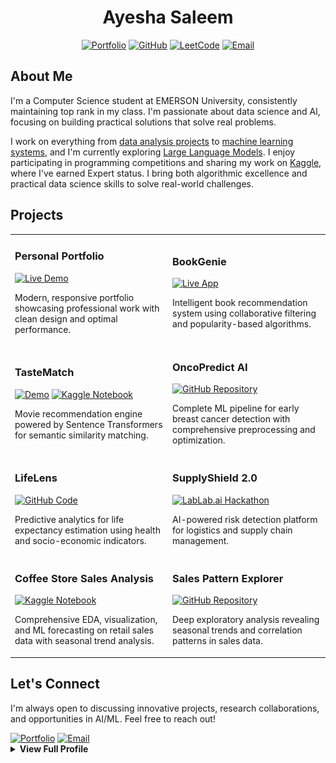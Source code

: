 <div align="center">

# **Ayesha Saleem**
 <p align="center">
  <a href="https://ayesha-dev.netlify.app/">
    <img src="https://img.shields.io/badge/Portfolio-FF5733?style=flat&logo=google-chrome&logoColor=white" alt="Portfolio" /></a>
  <a href="https://github.com/aysh34">
    <img src="https://img.shields.io/badge/GitHub-6e5494?style=flat&logo=github&logoColor=white" alt="GitHub" /></a>
  <a href="https://leetcode.com/ayesha_saleem9">
    <img src="https://img.shields.io/badge/LeetCode-F89F1B?style=flat&logo=leetcode&logoColor=black" alt="LeetCode" /></a>
  <a href="mailto:ayeshasaleem853@gmail.com">
    <img src="https://img.shields.io/badge/Email-E94134?style=flat&logo=gmail&logoColor=white" alt="Email" /></a>
</p>

</div>

## About Me

I'm a Computer Science student at EMERSON University, consistently maintaining top rank in my class. I'm passionate about data science and AI, focusing on building practical solutions that solve real problems.

I work on everything from <a href="https://www.kaggle.com/code/ayeshasal89/coffee-store-sales-analysis" target="_blank" rel="noopener noreferrer">data analysis projects</a> to <a href="https://github.com/aysh34/OncoPredict-AI" target="_blank" rel="noopener noreferrer">machine learning systems</a>, and I'm currently exploring <a href="https://github.com/aysh34/LLM-Agent" target="_blank" rel="noopener noreferrer">Large Language Models</a>. I enjoy participating in programming competitions and sharing my work on <a href="https://www.kaggle.com/ayeshasal89" target="_blank" rel="noopener noreferrer">Kaggle</a>, where I've earned Expert status. I bring both algorithmic excellence and practical data science skills to solve real-world challenges.

## Projects

<table>
<tr>
<td width="50%">

### **Personal Portfolio**
<a href="https://ayesha-dev.netlify.app/" target="_blank" rel="noopener noreferrer">
  <img src="https://img.shields.io/badge/Live-Demo-brightgreen?style=flat-square" alt="Live Demo" /></a>
  
Modern, responsive portfolio showcasing professional work with clean design and optimal performance.

</td>
<td width="50%">

### **BookGenie**
<a href="https://bookgenie.up.railway.app/" target="_blank" rel="noopener noreferrer">
  <img src="https://img.shields.io/badge/Live-App-blue?style=flat-square" alt="Live App" /></a>
  
Intelligent book recommendation system using collaborative filtering and popularity-based algorithms.

</td>
</tr>
<tr>
<td width="50%">

### **TasteMatch**
<a href="https://tastematch-kfdxsz24xk9bbypttq9dtw.streamlit.app/" target="_blank" rel="noopener noreferrer">
  <img src="https://img.shields.io/badge/Demo-Streamlit-red?style=flat-square" alt="Demo" /></a>
<a href="https://www.kaggle.com/code/ayeshasal89/tastematch-movie-recommendation-system" target="_blank" rel="noopener noreferrer">
  <img src="https://img.shields.io/badge/Kaggle-Notebook-20BEFF?style=flat-square" alt="Kaggle Notebook" /></a>

Movie recommendation engine powered by Sentence Transformers for semantic similarity matching.

</td>
<td width="50%">

### **OncoPredict AI**
<a href="https://github.com/aysh34/OncoPredict-AI" target="_blank" rel="noopener noreferrer">
  <img src="https://img.shields.io/badge/GitHub-Repository-181717?style=flat-square" alt="GitHub Repository" /></a>

Complete ML pipeline for early breast cancer detection with comprehensive preprocessing and optimization.

</td>
</tr>
<tr>
<td width="50%">

### **LifeLens**
<a href="https://github.com/aysh34/Life_Expectancy_Prediction_With_Machine_Learning" target="_blank" rel="noopener noreferrer">
  <img src="https://img.shields.io/badge/GitHub-Code-darkgreen?style=flat-square" alt="GitHub Code" /></a>

Predictive analytics for life expectancy estimation using health and socio-economic indicators.

</td>
<td width="50%">

### **SupplyShield 2.0**
<a href="https://lablab.ai/event/execute-ai-genesis/binge-thinkers/supplyshield-smart-risk-detection" target="_blank" rel="noopener noreferrer">
  <img src="https://img.shields.io/badge/Demo-LabLab.ai-gold?style=flat-square" alt="LabLab.ai Hackathon" /></a>

AI-powered risk detection platform for logistics and supply chain management.

</td>
</tr>
<tr>
<td width="50%">

### **Coffee Store Sales Analysis**
<a href="https://www.kaggle.com/code/ayeshasal89/coffee-store-sales-analysis" target="_blank" rel="noopener noreferrer">
  <img src="https://img.shields.io/badge/Kaggle-Notebook-20BEFF?style=flat-square&logo=kaggle&logoColor=white" alt="Kaggle Notebook" /></a>

Comprehensive EDA, visualization, and ML forecasting on retail sales data with seasonal trend analysis.

</td>
<td width="50%">

### **Sales Pattern Explorer**
<a href="https://github.com/aysh34/Unveiling-Sales-Patterns-with-EDA" target="_blank" rel="noopener noreferrer">
  <img src="https://img.shields.io/badge/GitHub-Repository-181717?style=flat-square&logo=github&logoColor=white" alt="GitHub Repository" /></a>

Deep exploratory analysis revealing seasonal trends and correlation patterns in sales data.

</td>
</tr>
</table>

## Let's Connect

I'm always open to discussing innovative projects, research collaborations, and opportunities in AI/ML. Feel free to reach out!

<a href="https://ayesha-dev.netlify.app/" target="_blank" rel="noopener noreferrer">
  <img src="https://img.shields.io/badge/Portfolio-Visit_Site-0066CC?style=for-the-badge&logo=google-chrome&logoColor=white" alt="Portfolio" /></a>
<a href="mailto:ayeshasaleem853@gmail.com" target="_blank" rel="noopener noreferrer">
  <img src="https://img.shields.io/badge/Email-Contact-EA4335?style=for-the-badge&logo=gmail&logoColor=white" alt="Email" />
</a>


<details>
  
<summary><b>View Full Profile</b></summary>

## Education

**Bachelor of Science in Computer Science**  
*Emerson University, Multan, Pakistan*  
**CGPA:** 3.86/4.00 (96.5%)  
**Duration:** September 2023 – Present  

**Core Coursework:** Data Structures & Algorithms, Artificial Intelligence, Object-Oriented Programming, Calculus, Database Systems


## Key Achievements

- **Harvard CS50x Puzzle Day Champion (2025)** - Global 1st place, solved 9/9 puzzles
- **Kaggle Expert** - Active contributor with published datasets and competition participation
- **Meta Hacker Cup Qualifier (2024)** - Demonstrated algorithmic excellence in global competition
- **UC Berkeley CALICO Competition (2024)** - Advanced computational thinking showcase
- **LabLab.ai AI Hackathon Veteran** - Multiple international AI hackathon participations
- **LeetCode 230+ Problems Solved** - Strong foundation in algorithmic problem-solving


## Technical Skills
![Python](https://img.shields.io/badge/Python-3776AB?style=flat-square&logo=python&logoColor=white)
![SQL](https://img.shields.io/badge/SQL-336791?style=flat-square&logo=postgresql&logoColor=white)
![Scikit-learn](https://img.shields.io/badge/Scikit--learn-F7931E?style=flat-square&logo=scikit-learn&logoColor=white)
![TensorFlow](https://img.shields.io/badge/TensorFlow-FF6F00?style=flat-square&logo=tensorflow&logoColor=white)
![PyTorch](https://img.shields.io/badge/PyTorch-EE4C2C?style=flat-square&logo=pytorch&logoColor=white)
![Hugging Face](https://img.shields.io/badge/HuggingFace-FFD21F?style=flat-square&logo=huggingface&logoColor=black)
![Pandas](https://img.shields.io/badge/Pandas-150458?style=flat-square&logo=pandas&logoColor=white)
![NumPy](https://img.shields.io/badge/NumPy-013243?style=flat-square&logo=numpy&logoColor=white)
![Matplotlib](https://img.shields.io/badge/Matplotlib-11557C?style=flat-square)
![Plotly](https://img.shields.io/badge/Plotly-3F4F75?style=flat-square&logo=plotly&logoColor=white)
![Flask](https://img.shields.io/badge/Flask-000000?style=flat-square&logo=flask&logoColor=white)
![Streamlit](https://img.shields.io/badge/Streamlit-FF4B4B?style=flat-square&logo=streamlit&logoColor=white)
![Git](https://img.shields.io/badge/Git-F05032?style=flat-square&logo=git&logoColor=white)
![Docker](https://img.shields.io/badge/Docker-2496ED?style=flat-square&logo=docker&logoColor=white)
![Jupyter](https://img.shields.io/badge/Jupyter-F37626?style=flat-square&logo=jupyter&logoColor=white)


## GitHub Analytics

<div align="center">
  <img height="180em" src="https://github-readme-stats.vercel.app/api?username=aysh34&show_icons=true&theme=tokyonight&include_all_commits=true&count_private=true&hide_border=true"/>
  <img height="180em" src="https://github-readme-stats.vercel.app/api/top-langs/?username=aysh34&layout=compact&langs_count=8&theme=tokyonight&hide_border=true"/>
</div>

<div align="center">
  <img src="https://github-readme-streak-stats.herokuapp.com/?user=aysh34&theme=tokyonight&hide_border=true"/>
</div>


## Competition Highlights

<p float="left">
  <a href="https://raw.githubusercontent.com/aysh34/aysh34/main/assets/CS50x%20Puzzle%20Day%202025.png" target="_blank">
    <img src="https://raw.githubusercontent.com/aysh34/aysh34/main/assets/CS50x%20Puzzle%20Day%202025.png" style="width: 350px; height: 250px; object-fit: cover; margin: 15px;" /></a>

  <a href="https://github.com/aysh34/aysh34/blob/main/assets/GEN%20AI_page-0001.jpg" target="_blank">
    <img src="https://github.com/aysh34/aysh34/blob/main/assets/GEN%20AI_page-0001.jpg" style="width: 350px; height: 250px; object-fit: cover; margin: 15px;" /></a>

  <a href="https://raw.githubusercontent.com/aysh34/aysh34/main/assets/PakAngels%20Gen%20Ai.jpg" target="_blank">
    <img src="https://raw.githubusercontent.com/aysh34/aysh34/main/assets/PakAngels%20Gen%20Ai.jpg" style="width: 350px; height: 250px; object-fit: cover; margin: 15px;" /></a>

  <a href="https://raw.githubusercontent.com/aysh34/aysh34/main/assets/Dataset%20Creator.png" target="_blank">
    <img src="https://raw.githubusercontent.com/aysh34/aysh34/main/assets/Dataset%20Creator.png" style="width: 350px; height: 250px; object-fit: cover; margin: 15px;" /></a>

  <a href="https://raw.githubusercontent.com/aysh34/aysh34/main/assets/meta.jpg" target="_blank">
    <img src="https://raw.githubusercontent.com/aysh34/aysh34/main/assets/meta.jpg" style="width: 350px; height: 250px; object-fit: cover; margin: 15px;" /></a>

  <a href="https://raw.githubusercontent.com/aysh34/aysh34/main/assets/cal.jpg" target="_blank">
    <img src="https://raw.githubusercontent.com/aysh34/aysh34/main/assets/cal.jpg" style="width: 350px; height: 250px; object-fit: cover; margin: 15px;" /></a>
</p>

<div align="center">
  <i>Building the future with artificial intelligence, one algorithm at a time.</i>
</div>

</details>
